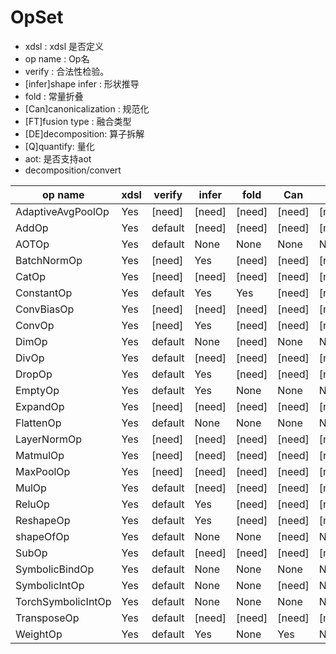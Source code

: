 # OpSet

- xdsl : xdsl 是否定义
- op name : Op名
- verify : 合法性检验。
- [infer]shape infer : 形状推导
- fold : 常量折叠
- [Can]canonicalization : 规范化
- [FT]fusion type : 融合类型
- [DE]decomposition: 算子拆解
- [Q]quantify: 量化
- aot: 是否支持aot
- decomposition/convert

| op name            | xdsl | verify  | infer  | fold   | Can    | FT     | DE     | Q      | aot    | lowing |     |
| ------------------ | ---- | ------- | ------ | ------ | ------ | ------ | ------ | ------ | ------ | ------ | --- |
| AdaptiveAvgPoolOp  | Yes  | [need]  | [need] | [need] | [need] | [need] | [need] | [need] | [need] | [need] |     |
| AddOp              | Yes  | default | [need] | [need] | [need] | [need] | None   | [need] | [need] | [need] |     |
| AOTOp              | Yes  | default | None   | None   | None   | None   | None   | None   | [need] | [need] |     |
| BatchNormOp        | Yes  | [need]  | Yes    | [need] | [need] | [need] | [need] | [need] | [need] | [need] |     |
| CatOp              | Yes  | [need]  | [need] | [need] | [need] | [need] | None   | [need] | [need] | [need] |     |
| ConstantOp         | Yes  | default | Yes    | Yes    | [need] | [need] | None   | [need] | [need] | [need] |     |
| ConvBiasOp         | Yes  | [need]  | [need] | [need] | [need] | [need] | [need] | [need] | [need] | [need] |     |
| ConvOp             | Yes  | [need]  | Yes    | [need] | [need] | [need] | None   | [need] | [need] | [need] |     |
| DimOp              | Yes  | default | None   | [need] | None   | None   | None   | None   | [need] | [need] |     |
| DivOp              | Yes  | default | [need] | [need] | [need] | [need] | None   | [need] | [need] | [need] |     |
| DropOp             | Yes  | default | Yes    | [need] | [need] | [need] | None   | [need] | [need] | [need] |     |
| EmptyOp            | Yes  | default | Yes    | None   | None   | None   | None   | None   | None   | [need] |     |
| ExpandOp           | Yes  | [need]  | [need] | [need] | [need] | [need] | None   | [need] | [need] | [need] |     |
| FlattenOp          | Yes  | default | None   | None   | None   | None   | Yes    | None   | None   | None   |     |
| LayerNormOp        | Yes  | [need]  | [need] | [need] | [need] | [need] | [need] | [need] | [need] | None   |     |
| MatmulOp           | Yes  | [need]  | [need] | [need] | [need] | [need] | None   | [need] | [need] | [need] |     |
| MaxPoolOp          | Yes  | [need]  | [need] | [need] | [need] | [need] | [need] | [need] | [need] | [need] |     |
| MulOp              | Yes  | default | [need] | [need] | [need] | [need] | None   | [need] | [need] | [need] |     |
| ReluOp             | Yes  | default | Yes    | [need] | [need] | [need] | [need] | [need] | [need] | [need] |     |
| ReshapeOp          | Yes  | default | Yes    | [need] | [need] | [need] | None   | [need] | [need] | [need] |     |
| shapeOfOp          | Yes  | default | None   | None   | [need] | None   | None   | None   | None   | None   |     |
| SubOp              | Yes  | default | [need] | [need] | [need] | [need] | None   | [need] | [need] | [need] |     |
| SymbolicBindOp     | Yes  | default | None   | None   | None   | None   | None   | None   | None   | NOne   |     |
| SymbolicIntOp      | Yes  | default | None   | None   | [need] | None   | None   | None   | None   | None   |     |
| TorchSymbolicIntOp | Yes  | default | None   | None   | None   | None   | None   | None   | None   | None   |     |
| TransposeOp        | Yes  | default | [need] | [need] | [need] | [need] | None   | [need] | [need] | [need] |     |
| WeightOp           | Yes  | default | Yes    | None   | Yes    | None   | None   | None   | None   | None   |     |

